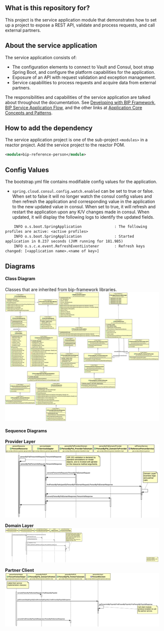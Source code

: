 ## What is this repository for?
This project is the service application module that demonstrates how to set up a project to expose a REST API, validate and process requests, and call external partners.

## About the service application
The service application consists of:
- The configuration elements to connect to Vault and Consul, boot strap Spring Boot, and configure the platform capabilities for the application.
- Exposure of an API with request validation and exception management.
- Service capabilities to process requests and acquire data from external partners.

The responsibilities and capabilities of the service application are talked about throughout the documentation. See [Developing with BIP Framework](https://github.ec.va.gov/EPMO/bip-reference-person/blob/master/docs/developing-with-bip-framework.md), [BIP Service Application Flow](https://github.ec.va.gov/EPMO/bip-reference-person/blob/master/docs/application-flow.md), and the other links at [Application Core Concepts and Patterns](https://github.ec.va.gov/EPMO/bip-reference-person#application-core-concepts-and-patterns).

## How to add the dependency
The service application project is one of the sub-project `<modules>` in a reactor project.  Add the service project to the reactor POM.
```xml
<module>bip-reference-person</module>
```

## Config Values
The bootstrap.yml file contains modifiable config values for the application.
- `spring.cloud.consul.config.watch.enabled` can be set to true or false. When set to false it will no longer watch the consul config values and then refresh the application and corresponding value in the application to the new updated value in consul. When set to true, it will refresh and restart the application upon any K/V changes made in consul. When updated, it will display the following logs to identify the updated fields. 
```
    INFO o.s.boot.SpringApplication               : The following profiles are active: <active profiles>
    INFO o.s.boot.SpringApplication               : Started application in 0.237 seconds (JVM running for 181.985)
    INFO o.s.c.e.event.RefreshEventListener       : Refresh keys changed: [<application name>.<name of key>] 
``` 

## Diagrams

#### Class Diagram
Classes that are inherited from bip-framework libraries.
<img src = "/docs/images/framework-reference-person.jpg">

#### Sequence Diagrams

**Provider Layer**
<img src = "/docs/images/sd-reference-person-layer-provider.png">

**Domain Layer**
<img src = "/docs/images/sd-reference-person-layer-domain.png">

**Partner Client**
<img src = "/docs/images/sd-reference-person-layer-partner.png">

